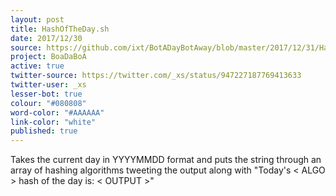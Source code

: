 ```yaml
---
layout: post
title: HashOfTheDay.sh
date: 2017/12/30
source: https://github.com/ixt/BotADayBotAway/blob/master/2017/12/31/HashOfTheDay.sh
project: BoaDaBoA
active: true
twitter-source: https://twitter.com/_xs/status/947227187769413633
twitter-user: _xs
lesser-bot: true
colour: "#080808"
word-color: "#AAAAAA"
link-color: "white"
published: true
---
```

Takes the current day in YYYYMMDD format and puts the string through an array
of hashing algorithms tweeting the output along with "Today's < ALGO > hash of
the day is: < OUTPUT >"

